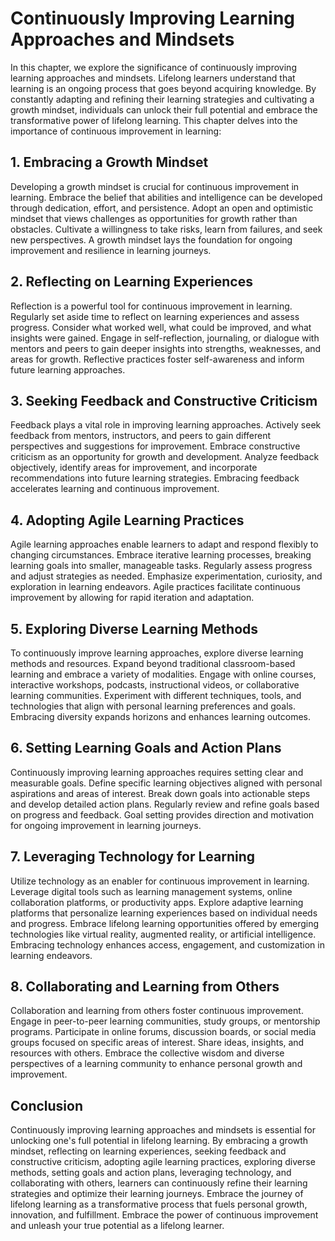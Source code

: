 Continuously Improving Learning Approaches and Mindsets
================================================================

In this chapter, we explore the significance of continuously improving learning approaches and mindsets. Lifelong learners understand that learning is an ongoing process that goes beyond acquiring knowledge. By constantly adapting and refining their learning strategies and cultivating a growth mindset, individuals can unlock their full potential and embrace the transformative power of lifelong learning. This chapter delves into the importance of continuous improvement in learning:

1\. **Embracing a Growth Mindset**
---------------------------------

Developing a growth mindset is crucial for continuous improvement in learning. Embrace the belief that abilities and intelligence can be developed through dedication, effort, and persistence. Adopt an open and optimistic mindset that views challenges as opportunities for growth rather than obstacles. Cultivate a willingness to take risks, learn from failures, and seek new perspectives. A growth mindset lays the foundation for ongoing improvement and resilience in learning journeys.

2\. **Reflecting on Learning Experiences**
-----------------------------------------

Reflection is a powerful tool for continuous improvement in learning. Regularly set aside time to reflect on learning experiences and assess progress. Consider what worked well, what could be improved, and what insights were gained. Engage in self-reflection, journaling, or dialogue with mentors and peers to gain deeper insights into strengths, weaknesses, and areas for growth. Reflective practices foster self-awareness and inform future learning approaches.

3\. **Seeking Feedback and Constructive Criticism**
--------------------------------------------------

Feedback plays a vital role in improving learning approaches. Actively seek feedback from mentors, instructors, and peers to gain different perspectives and suggestions for improvement. Embrace constructive criticism as an opportunity for growth and development. Analyze feedback objectively, identify areas for improvement, and incorporate recommendations into future learning strategies. Embracing feedback accelerates learning and continuous improvement.

4\. **Adopting Agile Learning Practices**
----------------------------------------

Agile learning approaches enable learners to adapt and respond flexibly to changing circumstances. Embrace iterative learning processes, breaking learning goals into smaller, manageable tasks. Regularly assess progress and adjust strategies as needed. Emphasize experimentation, curiosity, and exploration in learning endeavors. Agile practices facilitate continuous improvement by allowing for rapid iteration and adaptation.

5\. **Exploring Diverse Learning Methods**
-----------------------------------------

To continuously improve learning approaches, explore diverse learning methods and resources. Expand beyond traditional classroom-based learning and embrace a variety of modalities. Engage with online courses, interactive workshops, podcasts, instructional videos, or collaborative learning communities. Experiment with different techniques, tools, and technologies that align with personal learning preferences and goals. Embracing diversity expands horizons and enhances learning outcomes.

6\. **Setting Learning Goals and Action Plans**
----------------------------------------------

Continuously improving learning approaches requires setting clear and measurable goals. Define specific learning objectives aligned with personal aspirations and areas of interest. Break down goals into actionable steps and develop detailed action plans. Regularly review and refine goals based on progress and feedback. Goal setting provides direction and motivation for ongoing improvement in learning journeys.

7\. **Leveraging Technology for Learning**
-----------------------------------------

Utilize technology as an enabler for continuous improvement in learning. Leverage digital tools such as learning management systems, online collaboration platforms, or productivity apps. Explore adaptive learning platforms that personalize learning experiences based on individual needs and progress. Embrace lifelong learning opportunities offered by emerging technologies like virtual reality, augmented reality, or artificial intelligence. Embracing technology enhances access, engagement, and customization in learning endeavors.

8\. **Collaborating and Learning from Others**
---------------------------------------------

Collaboration and learning from others foster continuous improvement. Engage in peer-to-peer learning communities, study groups, or mentorship programs. Participate in online forums, discussion boards, or social media groups focused on specific areas of interest. Share ideas, insights, and resources with others. Embrace the collective wisdom and diverse perspectives of a learning community to enhance personal growth and improvement.

Conclusion
----------

Continuously improving learning approaches and mindsets is essential for unlocking one's full potential in lifelong learning. By embracing a growth mindset, reflecting on learning experiences, seeking feedback and constructive criticism, adopting agile learning practices, exploring diverse methods, setting goals and action plans, leveraging technology, and collaborating with others, learners can continuously refine their learning strategies and optimize their learning journeys. Embrace the journey of lifelong learning as a transformative process that fuels personal growth, innovation, and fulfillment. Embrace the power of continuous improvement and unleash your true potential as a lifelong learner.
